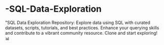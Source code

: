 # -SQL-Data-Exploration
"SQL Data Exploration Repository:  Explore data using SQL with curated datasets, scripts, tutorials, and best practices. Enhance your querying skills and contribute to a vibrant community resource. Clone and start exploring! 📊

